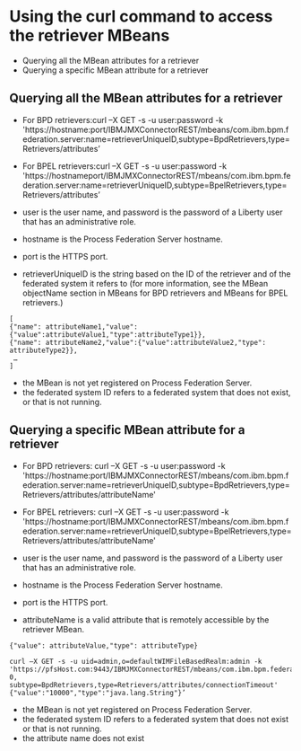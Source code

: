 # Using the curl command to access the retriever MBeans

- Querying all the MBean attributes for a retriever
- Querying a specific MBean attribute for a retriever

## Querying all the MBean attributes for a retriever

- For BPD
retrievers:curl –X GET -s -u user:password -k 'https://hostname:port/IBMJMXConnectorREST/mbeans/com.ibm.bpm.federation.server:name=retrieverUniqueID,subtype=BpdRetrievers,type=Retrievers/attributes’
- For BPEL
retrievers:curl –X GET -s -u user:password -k 'https://hostnameport/IBMJMXConnectorREST/mbeans/com.ibm.bpm.federation.server:name=retrieverUniqueID,subtype=BpelRetrievers,type=Retrievers/attributes’

- user is the user name, and password is the password of a
Liberty user that has an administrative role.
- hostname is the Process Federation Server hostname.
- port is the HTTPS port.
- retrieverUniqueID is the string based on the ID of the retriever and of the
federated system it refers to (for more information, see the MBean objectName section in MBeans for BPD retrievers and MBeans for BPEL retrievers.)

```
[
{"name": attributeName1,"value":{"value":attributeValue1,"type":attributeType1}},
{"name": attributeName2,"value":{"value":attributeValue2,"type": attributeType2}},
 …
]
```

- the MBean is not yet registered on Process Federation Server.
- the federated system ID refers to a federated system that does not exist, or that is not
running.

## Querying a specific MBean attribute for a retriever

- For BPD retrievers:
curl –X GET -s -u user:password -k 'https://hostname:port/IBMJMXConnectorREST/mbeans/com.ibm.bpm.federation.server:name=retrieverUniqueID,subtype=BpdRetrievers,type=Retrievers/attributes/attributeName'
- For BPEL retrievers:
curl –X GET -s -u user:password -k 'https://hostname:port/IBMJMXConnectorREST/mbeans/com.ibm.bpm.federation.server:name=retrieverUniqueID,subtype=BpelRetrievers,type=Retrievers/attributes/attributeName'

- user is the user name, and password is the password of a
Liberty user that has an administrative role.
- hostname is the Process Federation Server hostname.
- port is the HTTPS port.
- attributeName is a valid attribute that is remotely accessible by the
retriever MBean.

```
{"value": attributeValue,"type": attributeType}
```

```
curl –X GET -s -u uid=admin,o=defaultWIMFileBasedRealm:admin -k 'https://pfsHost.com:9443/IBMJMXConnectorREST/mbeans/com.ibm.bpm.federation.server:name=bpd1.default-0,
subtype=BpdRetrievers,type=Retrievers/attributes/connectionTimeout'
{"value":"10000","type":"java.lang.String"}’
```

- the MBean is not yet registered on Process Federation Server.
- the federated system ID refers to a federated system that does not exist or that is not
running.
- the attribute name does not exist